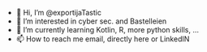 - 👋 Hi, I’m @exportijaTastic
- 👀 I’m interested in cyber sec. and Bastelleien
- 🌱 I’m currently learning Kotlin, R, more python skills, ... 
- 📫 How to reach me email, directly here or LinkedIN 

<!---
exportijaTastic/exportijaTastic is a ✨ special ✨ repository because its `README.md` (this file) appears on your GitHub profile.
You can click the Preview link to take a look at your changes.
--->
